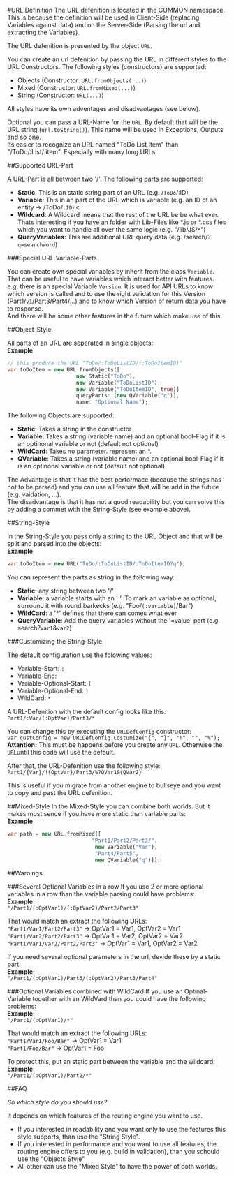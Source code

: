 #URL Definition
The URL defenition is located in the COMMON namespace. This is because the definition will be used in Client-Side (replacing Variables against data) and on the Server-Side (Parsing the url and extracting the Variables).

The URL defenition is presented by the object `URL`.

You can create an url defenition by passing the URL in different styles to the URL Constructors. The following styles (constructors) are supported:<br/>

* Objects (Constructor: `URL.fromObjects(...)`)
* Mixed  (Constructor: `URL.fromMixed(...)`)
* String (Constructor: `URL(...)`)

All styles have its own adventages and disadvantages (see below).

Optional you can pass a URL-Name for the `URL`. By default that will be the URL string (`url.toString()`). This name will be used in Exceptions, Outputs and so one. <br/>
Its easier to recognize an URL named "ToDo List Item" than "/ToDo/:List/:item". Especially with many long URLs.

##Supported URL-Part

A URL-Part is all between two '/'. The following parts are supported:
* **Static**: This is an static string part of an URL (e.g. /`ToDo`/:ID)
* **Variable**: This in an part of the URL which is variable (e.g. an ID of an entity -> /ToDo/`:ID`).c
* **Wildcard**: A Wildcard means that the rest of the URL be be what ever. Thats interesting if you have an folder with Lib-Files like \*.js or \*.css files which you want to handle all over the same logic (e.g. "/lib/JS/`*`")
 * **QueryVariables**: This are additional URL query data (e.g. /search/?`q=searchword`)

###Special URL-Variable-Parts

You can create own special variables by inherit from the class `Variable`. That can be useful to have variables which interact better with features. <br/>
e.g. there is an special Variable `Version`. It is used for API URLs to know which version is called and to use the right validation for this Version (Part1/`v1`/Part3/Part4/...) and to know which Version of return data you have to response. <br/>
And there will be some other features in the future which make use of this.

##Object-Style

All parts of an URL are seperated in single objects: <br/>
**Example**<br/>
```dart
// this produce the URL "ToDo/:ToDoListID/(:ToDoItemID)"
var toDoItem = new URL.fromObjects([
                      new Static("ToDo"),
                      new Variable("ToDoListID"),
                      new Variable("ToDoItemID", true)]
                      queryParts: [new QVariable("q")],
                      name: "Optional Name");
```

The following Objects are supported:
* **Static**: Takes a string in the constructor
* **Variable**: Takes a string (variable name) and an optional bool-Flag if it is an optinonal variable or not (default not optional)
* **WildCard**: Takes no parameter. represent an *.
* **QVariable**: Takes a string (variable name) and an optional bool-Flag if it is an optinonal variable or not (default not optional)

The Advantage is that it has the best performace (because the strings has not to be parsed) and you can use all feature that will be add in the future (e.g. vaidation, ...). <br/>
The disadvantage is that it has not a good readability but you can solve this by adding a commet with the String-Style (see example above).

##String-Style

In the String-Style you pass only a string to the URL Object and that will be split and parsed into the objects: <br/>
**Example** <br/>
```dart
var toDoItem = new URL("ToDo/:ToDoListID/:ToDoItemID?q");
```

You can represent the parts as string in the following way:
* **Static**: any string between two '/'
* **Variable**: a variable starts with an ':'. To mark an variable as optional, surround it with round barkecks (e.g. "Foo/`(:variable)`/Bar")
* **WildCard**: a '*' defines that there can comes what ever
* **QueryVariable**: Add the query variables without the '=value' part (e.g. search?`var1`&`var2`)

###Customizing the String-Style

The default configuration use the folowing values:
* Variable-Start: `:`
* Variable-End: ` `
* Variable-Optional-Start: `(`
* Variable-Optional-End: `)`
* WildCard: `*`

A URL-Defenition with the default config looks like this: <br/>
`Part1/:Var/(:OptVar)/Part3/*`

You can change this by executing the `URLDefConfig` constructor: <br/>
`var custConfig = new URLDefConfig.Costumize("{", "}", "!", "", "%");` <br/>
**Attantion:** This must be happens before you create any `URL`. Otherwise the `URL`until this code will use the default.

After that, the URL-Defenition use the following style:<br/>
`Part1/{Var}/!{OptVar}/Part3/%?QVar1&{QVar2}`

This is useful if you migrate from another engine to bullseye and you want to copy and past the URL defenition.

##Mixed-Style
In the Mixed-Style you can combine both worlds. But it makes most sence if you have more static than variable parts:<br/>
**Example**<br/>
```dart
var path = new URL.fromMixed([
                           "Part1/Part2/Part3/",
                            new Variable("Var"),
                            "Part4/Part5",
                            new QVariable("q")]);
```

##Warnings

###Several Optional Variables in a row
If you use 2 or more optional variables in a row than the variable parsing could have problems: <br/>
**Example**: <br/>
`"/Part1/(:OptVar1)/(:OptVar2)/Part2/Part3"`

That would match an extract the following URLs: <br/>
`"Part1/Var1/Part2/Part3"` -> OptVar1 = Var1, OptVar2 = Var1 <br/>
`"Part1/Var2/Part2/Part3"` -> OptVar1 = Var2, OptVar2 = Var2 <br/>
`"Part1/Var1/Var2/Part2/Part3"` -> OptVar1 = Var1, OptVar2 = Var2 <br/>

If you need several optional parameters in the url, devide these by a static part: <br/>
**Example**: <br/>
`"/Part1/(:OptVar1)/Part3/(:OptVar2)/Part3/Part4"`

###Optional Variables combined with WildCard
If you use an Optinal-Variable together with an WildVard than you could have the following problems: <br/>
**Example**: <br/>
`"/Part1/(:OptVar1)/*"`

That would match an extract the following URLs: <br/>
`"Part1/Var1/Foo/Bar"` -> OptVar1 = Var1 <br/>
`"Part1/Foo/Bar"` -> OptVar1 = Foo

To protect this, put an static part between the variable and the wildcard: <br/>
**Example**: <br/>
`"/Part1/(:OptVar1)/Part2/*"`

##FAQ

*So which style do you should use?* <br/>

It depends on which features of the routing engine you want to use. <br/>
* If you interested in readability and you want only to use the features this style supports, than use the "String Style".
* If you interested in performance and you want to use all features, the routing engine offers to you (e.g. build in validation), than you schould use the "Objects Style"
* All other can use the "Mixed Style" to have the power of both worlds.
